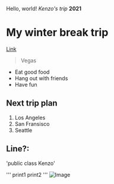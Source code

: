 Hello, world!
*Kenzo's trip*
**2021**
# My winter break trip
[Link](https://kenzoputraku.github.io/cse15l-lab-reports/)
> Vegas
* Eat good food
* Hang out with friends
* Have fun

## Next trip plan
1. Los Angeles
2. San Fransisco
3. Seattle

Line?:
---

'public class Kenzo'

'''
print1
print2
'''
![Image](https://www.google.com/search?q=microsoft+picture+background&rlz=1C5CHFA_enID893ID893&source=lnms&tbm=isch&sa=X&sqi=2&ved=2ahUKEwic1cuf0a31AhULx4UKHSRBAd8Q_AUoAXoECAEQAw&biw=955&bih=748&dpr=1#imgrc=2Yn7ADt2HfsFBM)


